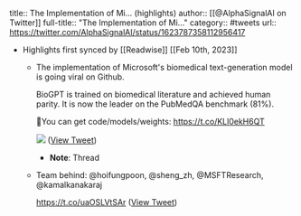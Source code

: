 title:: The Implementation of Mi... (highlights)
author:: [[@AlphaSignalAI on Twitter]]
full-title:: "The Implementation of Mi..."
category:: #tweets
url:: https://twitter.com/AlphaSignalAI/status/1623787358112956417

- Highlights first synced by [[Readwise]] [[Feb 10th, 2023]]
	- The implementation of Microsoft's biomedical text-generation model is going viral on Github.
	  
	  BioGPT is trained on biomedical literature and achieved human parity. It is now the leader on the PubMedQA benchmark (81%).
	  
	  🔗You can get code/models/weights: https://t.co/KLl0ekH6QT 
	  
	  ![](https://pbs.twimg.com/media/FojX-LKXoAURxYj.jpg) ([View Tweet](https://twitter.com/AlphaSignalAI/status/1623787358112956417))
		- **Note**: Thread
	- Team behind: @hoifungpoon, @sheng_zh, @MSFTResearch, @kamalkanakaraj 
	  
	  https://t.co/uaOSLVtSAr ([View Tweet](https://twitter.com/AlphaSignalAI/status/1623787361694806017))